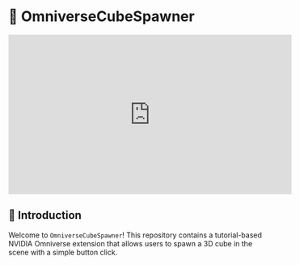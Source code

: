 # 🌌 OmniverseCubeSpawner
<iframe width="560" height="315"
src="https://www.youtube.com/watch?v=eGxV_PGNpOg&t=20s" 
frameborder="0" 
allow="accelerometer; autoplay; encrypted-media; gyroscope; picture-in-picture" 
allowfullscreen></iframe>

## 📖 Introduction
Welcome to `OmniverseCubeSpawner`! This repository contains a tutorial-based NVIDIA Omniverse extension that allows users to spawn a 3D cube in the scene with a simple button click.
